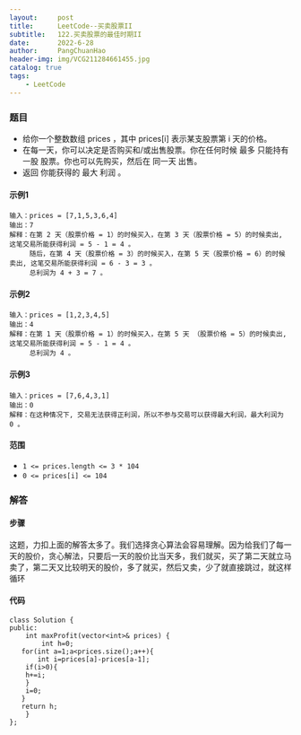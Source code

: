 ```yaml
---
layout:     post
title:      LeetCode--买卖股票II
subtitle:   122.买卖股票的最佳时期II
date:       2022-6-28
author:     PangChuanHao
header-img: img/VCG211284661455.jpg
catalog: true
tags:                              
    - LeetCode
---
```


### 题目
* 给你一个整数数组 prices ，其中 prices[i] 表示某支股票第 i 天的价格。
* 在每一天，你可以决定是否购买和/或出售股票。你在任何时候 最多 只能持有 一股 股票。你也可以先购买，然后在 同一天 出售。
* 返回 你能获得的 最大 利润 。

#### 示例1
```
输入：prices = [7,1,5,3,6,4]
输出：7
解释：在第 2 天（股票价格 = 1）的时候买入，在第 3 天（股票价格 = 5）的时候卖出, 这笔交易所能获得利润 = 5 - 1 = 4 。
     随后，在第 4 天（股票价格 = 3）的时候买入，在第 5 天（股票价格 = 6）的时候卖出, 这笔交易所能获得利润 = 6 - 3 = 3 。
     总利润为 4 + 3 = 7 。
```
#### 示例2
```
输入：prices = [1,2,3,4,5]
输出：4
解释：在第 1 天（股票价格 = 1）的时候买入，在第 5 天 （股票价格 = 5）的时候卖出, 这笔交易所能获得利润 = 5 - 1 = 4 。
     总利润为 4 。
```
#### 示例3
```
输入：prices = [7,6,4,3,1]
输出：0
解释：在这种情况下, 交易无法获得正利润，所以不参与交易可以获得最大利润，最大利润为 0 。
```
#### 范围
* `1 <= prices.length <= 3 * 104`
* `0 <= prices[i] <= 104`
### 解答
#### 步骤
这题，力扣上面的解答太多了。我们选择贪心算法会容易理解。因为给我们了每一天的股价，贪心解法，只要后一天的股价比当天多，我们就买，买了第二天就立马卖了，第二天又比较明天的股价，多了就买，然后又卖，少了就直接跳过，就这样循环
#### 代码
```
class Solution {
public:
    int maxProfit(vector<int>& prices) {
        int h=0;
   for(int a=1;a<prices.size();a++){
       int i=prices[a]-prices[a-1];
    if(i>0){
    h+=i;
    }
    i=0;
   }
   return h;
    }
};
```



